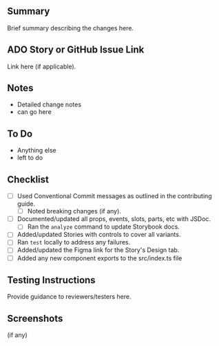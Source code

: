 ## Summary

Brief summary describing the changes here.

## ADO Story or GitHub Issue Link

Link here (if applicable).

## Notes

- Detailed change notes
- can go here

## To Do

- Anything else
- left to do

## Checklist

- [ ] Used Conventional Commit messages as outlined in the contributing guide.
  - [ ] Noted breaking changes (if any).
- [ ] Documented/updated all props, events, slots, parts, etc with JSDoc.
  - [ ] Ran the `analyze` command to update Storybook docs.
- [ ] Added/updated Stories with controls to cover all variants.
- [ ] Ran `test` locally to address any failures.
- [ ] Added/updated the Figma link for the Story's Design tab.
- [ ] Added any new component exports to the src/index.ts file

## Testing Instructions

Provide guidance to reviewers/testers here.

## Screenshots

(if any)
